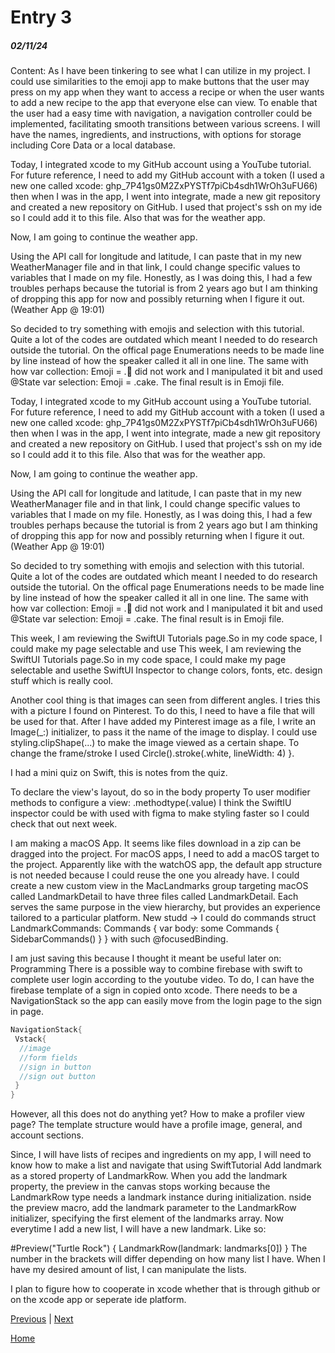 # Entry 3
##### 02/11/24

Content:
As I have been tinkering to see what I can utilize in my project. I could use similarities to the emoji app to make buttons that the user may press on my app when they want to access a recipe or when the user wants to add a new recipe to the app that everyone else can view. To enable that the user had a easy time with navigation, a navigation controller could be implemented, facilitating smooth transitions between various screens. I will have the names, ingredients, and instructions, with options for storage including Core Data or a local database. 

<!-- tinker-->
Today, I integrated xcode to my GitHub account using a YouTube tutorial. For future reference, I need to add my GitHub account with a token (I used a new one called xcode: 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) then when I was in the app, I went into integrate, made a new git repository and created a new repository on GitHub. I used that project's ssh on my ide so I could add it to this file. Also that was for the weather app.

Now, I am going to continue the weather app.

Using the API call for longitude and latitude, I can paste that in my new WeatherManager file and in that link, I could change specific values to variables that I made on my file. Honestly, as I was doing this, I had a few troubles perhaps because the tutorial is from 2 years ago but I am thinking of dropping this app for now and possibly returning when I figure it out. (Weather App @ 19:01)

So decided to try something with emojis and selection with this tutorial. Quite a lot of the codes are outdated which meant I needed to do research outside the tutorial. On the offical page Enumerations needs to be made line by line instead of how the speaker called it all in one line. The same with how var collection: Emoji = .🍰 did not work and I manipulated it bit and used @State var selection: Emoji = .cake. The final result is in Emoji file.

Today, I integrated xcode to my GitHub account using a YouTube tutorial. For future reference, I need to add my GitHub account with a token (I used a new one called xcode: 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) then when I was in the app, I went into integrate, made a new git repository and created a new repository on GitHub. I used that project's ssh on my ide so I could add it to this file. Also that was for the weather app.

Now, I am going to continue the weather app.

Using the API call for longitude and latitude, I can paste that in my new WeatherManager file and in that link, I could change specific values to variables that I made on my file. Honestly, as I was doing this, I had a few troubles perhaps because the tutorial is from 2 years ago but I am thinking of dropping this app for now and possibly returning when I figure it out. (Weather App @ 19:01)

So decided to try something with emojis and selection with this tutorial. Quite a lot of the codes are outdated which meant I needed to do research outside the tutorial. On the offical page Enumerations needs to be made line by line instead of how the speaker called it all in one line. The same with how var collection: Emoji = .🍰 did not work and I manipulated it bit and used @State var selection: Emoji = .cake. The final result is in Emoji file.

<!--12/11/23-->
This week, I am reviewing the SwiftUI Tutorials page.So in my code space, I could make my page selectable and use
This week, I am reviewing the SwiftUI Tutorials page.So in my code space, I could make my page selectable and usethe SwiftUI Inspector to change colors, fonts, etc. design stuff which is really cool.

Another cool thing is that images can seen from different angles. I tries this with a picture I found on Pinterest. To do this, I need to have a file that will be used for that. After I have added my Pinterest image as a file, I write an Image(_:) initializer, to pass it the name of the image to display. I could use styling.clipShape(...) to make the image viewed as a certain shape. To change the frame/stroke I used Circle().stroke(.white, lineWidth: 4) }.

I had a mini quiz on Swift, this is notes from the quiz.

To declare the view's layout, do so in the body property
To user modifier methods to configure a view: .methodtype(.value)
I think the SwiftIU inspector could be with used with figma to make styling faster so I could check that out next week.

<!--12/18/23-->
I am making a macOS App. It seems like files download in a zip can be dragged into the project. For macOS apps, I need to add a macOS target to the project. Apparently like with the watchOS app, the default app structure is not needed because I could reuse the one you already have. I could create a new custom view in the MacLandmarks group targeting macOS called LandmarkDetail to have three files called LandmarkDetail. Each serves the same purpose in the view hierarchy, but provides an experience tailored to a particular platform. New studd -> I could do commands struct LandmarkCommands: Commands { var body: some Commands { SidebarCommands() } } with such @focusedBinding.

<!--01/01/24-->
I am just saving this because I thought it meant be useful later on: Programming There is a possible way to combine firebase with swift to complete user login according to the youtube video. To do, I can have the firebase template of a sign in copied onto xcode. There needs to be a NavigationStack so the app can easily move from the login page to the sign in page.
```java
NavigationStack{
 Vstack{
  //image
  //form fields
  //sign in button
  //sign out button
 }
}
```
However, all this does not do anything yet? How to make a profiler view page? The template structure would have a profile image, general, and account sections.

<!--01/09/24-->
Since, I will have lists of recipes and ingredients on my app, I will need to know how to make a list and navigate that using SwiftTutorial Add landmark as a stored property of LandmarkRow. When you add the landmark property, the preview in the canvas stops working because the LandmarkRow type needs a landmark instance during initialization. nside the preview macro, add the landmark parameter to the LandmarkRow initializer, specifying the first element of the landmarks array. Now everytime I add a new list, I will have a new landmark. Like so:

#Preview("Turtle Rock") {
    LandmarkRow(landmark: landmarks[0])
}
The number in the brackets will differ depending on how many list I have. When I have my desired amount of list, I can manipulate the lists.

I plan to figure how to cooperate in xcode whether that is through github or on the xcode app or seperate ide platform. 

[Previous](entry02.md) | [Next](entry04.md)

[Home](../README.md)
